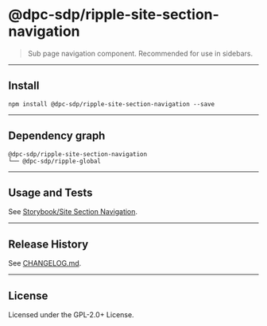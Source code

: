 # @dpc-sdp/ripple-site-section-navigation

> Sub page navigation component. Recommended for use in sidebars.

--------------------------------------------------------------------------------

## Install

```shell
npm install @dpc-sdp/ripple-site-section-navigation --save
```

--------------------------------------------------------------------------------

## Dependency graph

```shell
@dpc-sdp/ripple-site-section-navigation
└── @dpc-sdp/ripple-global
```

--------------------------------------------------------------------------------

## Usage and Tests

See [Storybook/Site Section Navigation](https://ripple.sdp.vic.gov.au/?selectedKind=Organisms/SiteSectionNavigation&selectedStory=Site%20Section%20Navigation).

--------------------------------------------------------------------------------

## Release History

See [CHANGELOG.md](./CHANGELOG.md).

--------------------------------------------------------------------------------

## License

Licensed under the GPL-2.0+ License.
